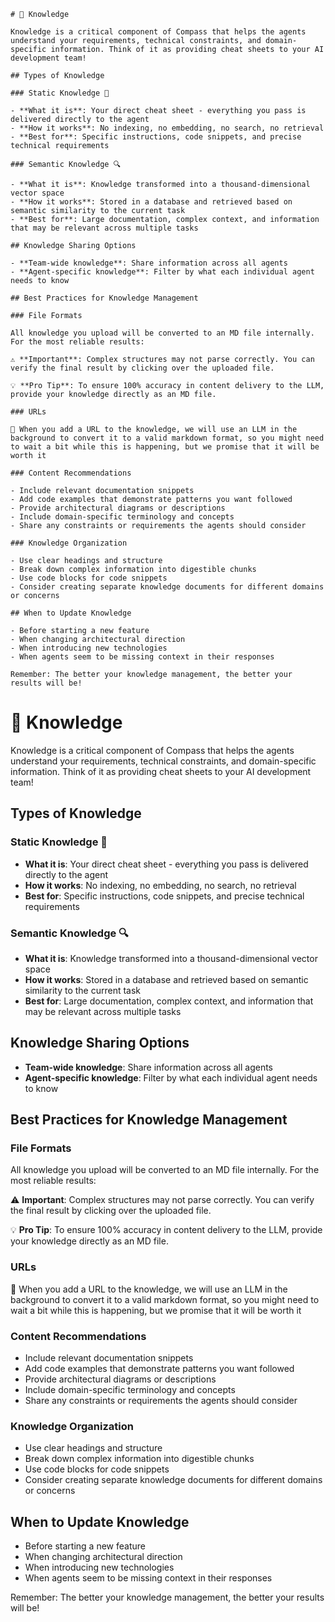     # 🧠 Knowledge

    Knowledge is a critical component of Compass that helps the agents understand your requirements, technical constraints, and domain-specific information. Think of it as providing cheat sheets to your AI development team!

    ## Types of Knowledge

    ### Static Knowledge 📄

    - **What it is**: Your direct cheat sheet - everything you pass is delivered directly to the agent
    - **How it works**: No indexing, no embedding, no search, no retrieval
    - **Best for**: Specific instructions, code snippets, and precise technical requirements

    ### Semantic Knowledge 🔍

    - **What it is**: Knowledge transformed into a thousand-dimensional vector space
    - **How it works**: Stored in a database and retrieved based on semantic similarity to the current task
    - **Best for**: Large documentation, complex context, and information that may be relevant across multiple tasks

    ## Knowledge Sharing Options

    - **Team-wide knowledge**: Share information across all agents
    - **Agent-specific knowledge**: Filter by what each individual agent needs to know

    ## Best Practices for Knowledge Management

    ### File Formats

    All knowledge you upload will be converted to an MD file internally. For the most reliable results:

    ⚠️ **Important**: Complex structures may not parse correctly. You can verify the final result by clicking over the uploaded file.

    💡 **Pro Tip**: To ensure 100% accuracy in content delivery to the LLM, provide your knowledge directly as an MD file.

    ### URLs

    🚓 When you add a URL to the knowledge, we will use an LLM in the background to convert it to a valid markdown format, so you might need to wait a bit while this is happening, but we promise that it will be worth it

    ### Content Recommendations

    - Include relevant documentation snippets
    - Add code examples that demonstrate patterns you want followed
    - Provide architectural diagrams or descriptions
    - Include domain-specific terminology and concepts
    - Share any constraints or requirements the agents should consider

    ### Knowledge Organization

    - Use clear headings and structure
    - Break down complex information into digestible chunks
    - Use code blocks for code snippets
    - Consider creating separate knowledge documents for different domains or concerns

    ## When to Update Knowledge

    - Before starting a new feature
    - When changing architectural direction
    - When introducing new technologies
    - When agents seem to be missing context in their responses

    Remember: The better your knowledge management, the better your results will be!



# 🧠 Knowledge

Knowledge is a critical component of Compass that helps the agents understand your requirements, technical constraints, and domain-specific information. Think of it as providing cheat sheets to your AI development team!

## Types of Knowledge

### Static Knowledge 📄

- **What it is**: Your direct cheat sheet - everything you pass is delivered directly to the agent
- **How it works**: No indexing, no embedding, no search, no retrieval
- **Best for**: Specific instructions, code snippets, and precise technical requirements

### Semantic Knowledge 🔍

- **What it is**: Knowledge transformed into a thousand-dimensional vector space
- **How it works**: Stored in a database and retrieved based on semantic similarity to the current task
- **Best for**: Large documentation, complex context, and information that may be relevant across multiple tasks

## Knowledge Sharing Options

- **Team-wide knowledge**: Share information across all agents
- **Agent-specific knowledge**: Filter by what each individual agent needs to know

## Best Practices for Knowledge Management

### File Formats

All knowledge you upload will be converted to an MD file internally. For the most reliable results:

⚠️ **Important**: Complex structures may not parse correctly. You can verify the final result by clicking over the uploaded file.

💡 **Pro Tip**: To ensure 100% accuracy in content delivery to the LLM, provide your knowledge directly as an MD file.

### URLs

🚓 When you add a URL to the knowledge, we will use an LLM in the background to convert it to a valid markdown format, so you might need to wait a bit while this is happening, but we promise that it will be worth it

### Content Recommendations

- Include relevant documentation snippets
- Add code examples that demonstrate patterns you want followed
- Provide architectural diagrams or descriptions
- Include domain-specific terminology and concepts
- Share any constraints or requirements the agents should consider

### Knowledge Organization

- Use clear headings and structure
- Break down complex information into digestible chunks
- Use code blocks for code snippets
- Consider creating separate knowledge documents for different domains or concerns

## When to Update Knowledge

- Before starting a new feature
- When changing architectural direction
- When introducing new technologies
- When agents seem to be missing context in their responses

Remember: The better your knowledge management, the better your results will be!



